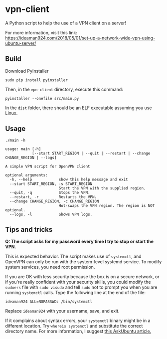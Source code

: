 # vpn-client

A Python script to help the use of a VPN client on a server!

For more information, visit this link: https://ideaman924.com/2018/05/01/set-up-a-network-wide-vpn-using-ubuntu-server/


## Build

Download PyInstaller

    sudo pip install pyinstaller

Then, in the `vpn-client` directory, execute this command:

    pyinstaller --onefile src/main.py

In the `dist` folder, there should be an ELF executable assuming you use Linux.

## Usage

    ./main -h

    usage: main [-h]
                [--start START_REGION | --quit | --restart | --change CHANGE_REGION | --logs]
    
    A simple VPN script for OpenVPN client
    
    optional arguments:
      -h, --help            show this help message and exit
      --start START_REGION, -s START_REGION
                            Start the VPN with the supplied region.
      --quit, -q            Stops the VPN.
      --restart, -r         Restarts the VPN.
      --change CHANGE_REGION, -c CHANGE_REGION
                            Hot-swaps the VPN region. The region is NOT optional.
      --logs, -l            Shows VPN logs.

## Tips and tricks

**Q: The script asks for my password every time I try to stop or start the VPN.**

This is expected behavior. The script makes use of `systemctl`, and OpenVPN can only be run with the system-level systemd service. To modify system services, you need root permission.

If you are OK with less security because the box is on a secure network, or if you're really confident with your security skills, you could modify the `sudoers` file with `sudo visudo` and tell `sudo` not to prompt you when you are running `systemctl` calls. Type the following line at the end of the file:

    ideaman924 ALL=NOPASSWD: /bin/systemctl

Replace `ideaman924` with your username, save, and exit.

If it complains about syntax errors, your `systemctl` binary might be in a different location. Try `whereis systemctl` and substitute the correct directory name. For more information, I suggest [this AskUbuntu article.](https://askubuntu.com/questions/72267/how-to-allow-execution-without-prompting-for-password-using-sudo)
